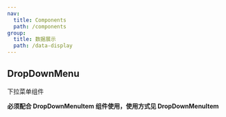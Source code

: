 ```yaml
---
nav:
  title: Components
  path: /components
group:
  title: 数据展示
  path: /data-display
---
```


## DropDownMenu

下拉菜单组件

**必须配合 DropDownMenuItem 组件使用，使用方式见 DropDownMenuItem**

<API></API>
